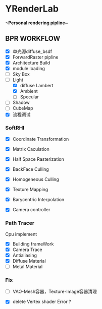 # YRenderLab
**~Personal rendering pipline~**

## BPR WORKFLOW

- [x] 单光源diffuse_bsdf
- [x] ForwardRaster pipline
- [x] Architecture Build 
- [x] module loading
- [ ] Sky Box
- [ ] Light
  - [x] diffuse Lambert
  - [x] Ambient
  - [ ] Specular
- [ ] Shadow
- [ ] CubeMap
- [x] 流程调试

### SoftRHI
- [x] Coordinate Transformation
- [x] Matrix Caculation
- [x] Half Space Rasterization
- [x] BackFace Culling 
- [x] Homogeneous Culling
- [x] Texture Mapping
- [x] Barycentric Interpolation
- [x] Camera controller


### Path Tracer
Cpu implement

- [x] Building frameWork
- [x] Camera Trace
- [x] Antialiasing
- [x] Diffuse Material
- [ ] Metal Material

### Fix

- [ ] VAO-Mesh容器，Texture-Image容器清理
- [x] delete Vertex shader  Error ?

